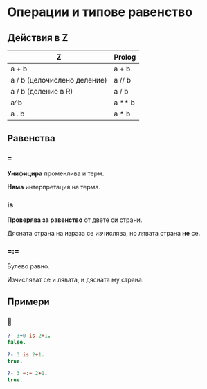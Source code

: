 # Операции и типове равенство

## Действия в Z

|   Z   | Prolog |
|  ---  |  ----  |
| a + b |  a + b |
| a / b (целочислено деление) | a // b |
| a / b (деление в R) | a / b |
|  а^b  | a ** b |
| a . b | a * b  |

## Равенства

### =

**Унифицира** променлива и терм.

**Няма** интерпретация на терма.

### is

**Проверява за равенство** от двете си страни.

Дясната страна на израза се изчислява, но лявата страна **не** се.

### =:= 

Булево равно.

Изчисляват се и лявата, и дясната му страна.

## Примери

### 🍓
```prolog
?- 3+0 is 2+1.
false.

?- 3 is 2+1.
true.

?- 3 =:= 2+1.
true.
```

